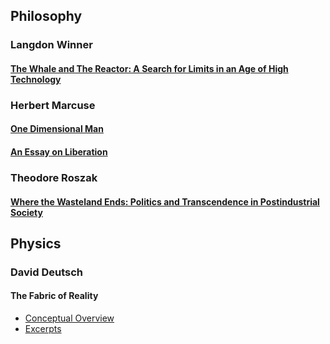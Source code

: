 ## **Philosophy**

### Langdon Winner
#### [The Whale and The Reactor: A Search for Limits in an Age of High Technology](https://gaia-sound.github.io/Excerpts/The-Whale-and-the-Reactor)

### Herbert Marcuse
#### [One Dimensional Man](https://gaia-sound.github.io/Excerpts/One-Dimensional-Man)
#### [An Essay on Liberation](https://gaia-sound.github.io/Excerpts/An-Essay-on-Liberation)

### Theodore Roszak
#### [Where the Wasteland Ends: Politics and Transcendence in Postindustrial Society](https://gaia-sound.github.io/Excerpts/Where-the-Wasteland-Ends)

## **Physics**
### David Deutsch
#### The Fabric of Reality
* [Conceptual Overview](https://gaia-sound.github.io/Excerpts/Overviews/The-Fabric-of-Reality)
* [Excerpts](https://gaia-sound.github.io/Excerpts/The-Fabric-of-Reality)

